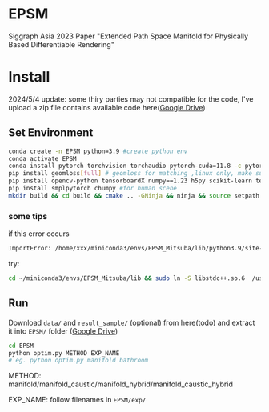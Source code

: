 # EPSM
Siggraph Asia 2023 Paper "Extended Path Space Manifold for Physically Based Differentiable Rendering"

# Install
2024/5/4 update: some thiry parties may not compatible for the code, I've upload a zip file contains available code here([Google Drive](https://drive.google.com/file/d/1eAiD8Ftz1apnrihpEwpnipSyfFmCVvcl/view?usp=sharing))
## Set Environment
```bash
conda create -n EPSM python=3.9 #create python env
conda activate EPSM
conda install pytorch torchvision torchaudio pytorch-cuda=11.8 -c pytorch -c nvidia  #using pytorch cuda 11.8
pip install geomloss[full] # geomloss for matching ,linux only, make sure it passes the tests
pip install opencv-python tensorboardX numpy==1.23 h5py scikit-learn tensorboard tqdm # install other dependency
pip install smplpytorch chumpy #for human scene
mkdir build && cd build && cmake .. -GNinja && ninja && source setpath.sh #build mitsuba and set python path
```
### some tips
if this error occurs
```bash
ImportError: /home/xxx/miniconda3/envs/EPSM_Mitsuba/lib/python3.9/site-packages/torch/lib/../../../.././libstdc++.so.6: version `GLIBCXX_3.4.30' not found (required by /home/xxx/EPSM_Mitsuba3/build/libdrjit-core.so)
```
try:
```bash
cd ~/miniconda3/envs/EPSM_Mitsuba/lib && sudo ln -S libstdc++.so.6  /usr/lib/x86_64-linux-gnu/libstdc++.so.6
```
## Run
Download `data/` and `result_sample/` (optional) from here(todo) and extract it into `EPSM/` folder ([Google Drive](https://drive.google.com/drive/folders/14Rm27_l5nLsCJ--b3jxxvS6i8_T-NBTz?usp=share_link))
```bash
cd EPSM
python optim.py METHOD EXP_NAME 
# eg. python optim.py manifold bathroom
```
METHOD: manifold/manifold_caustic/manifold_hybrid/manifold_caustic_hybrid

EXP_NAME: follow filenames in `EPSM/exp/`

